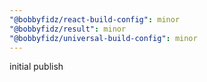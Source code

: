 ```yaml
---
"@bobbyfidz/react-build-config": minor
"@bobbyfidz/result": minor
"@bobbyfidz/universal-build-config": minor
---
```


initial publish
